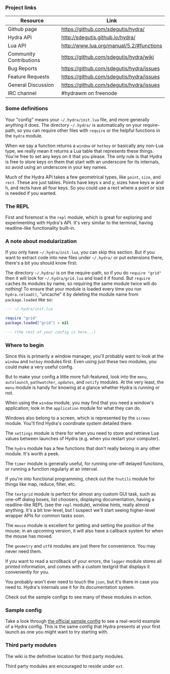 ### Project links

Resource                 | Link
-------------------------|------------------------------------------
Github page              | https://github.com/sdegutis/hydra/
Hydra API                | http://sdegutis.github.io/hydra/
Lua API                  | http://www.lua.org/manual/5.2/#functions
Community Contributions  | https://github.com/sdegutis/hydra/wiki
Bug Reports              | https://github.com/sdegutis/hydra/issues
Feature Requests         | https://github.com/sdegutis/hydra/issues
General Discussion       | https://github.com/sdegutis/hydra/issues
IRC channel              | #hydrawm on freenode


### Some definitions

Your "config" means your `~/.hydra/init.lua` file, and more generally anything it does. The directory `~/.hydra/` is automatically on your require-path, so you can require other files with `require` or the helpful functions in the `hydra` module.

When we say a function returns a `window` or `hotkey` or basically any non-Lua type, we really mean it returns a Lua table that represents these things. You're free to set any keys on it that you please. The only rule is that Hydra is free to store keys on them that start with an underscore for its internals, so avoid using an underscore in your key names.

Much of the Hydra API takes a few geometrical types, like `point`, `size`, and `rect`. These are just tables. Points have keys x and y, sizes have keys w and h, and rects have all four keys. So you could use a rect where a point or size is needed if you wanted.


### The REPL

First and foremost is the `repl` module, which is great for exploring and experimenting with Hydra's API. It's very similar to the terminal, having readline-like functionality built-in.


### A note about modularization

If you only have `~/.hydra/init.lua`, you can skip this section. But if you want to extract code into new files under `~/.hydra/` or put extensions there, there's a bit you should know first:

The directory `~/.hydra/` is on the require-path, so if you do `require "grid"` then it will look for `~/.hydra/grid.lua` and load it if found. But `require` caches its modules by name, so requiring the same module twice will do nothing! To ensure that your module is loaded every time you run `hydra.reload()`, "uncache" it by deleting the module name from `package.loaded` like so:

~~~lua
--- ~/.hydra/init.lua

require "grid"
package.loaded["grid"] = nil

--- (the rest of your config is here...)
~~~

### Where to begin

Since this is primarily a window manager, you'll probably want to look at the `window` and `hotkey` modules first. Even using just these two modules, you could make a very useful config.

But to make your config a little more full-featured, look into the `menu`, `autolaunch`, `pathwatcher`, `updates`, and `notify` modules. At the very least, the `menu` module is handy for knowing at a glance whether Hydra is running or not.

When using the `window` module, you may find that you need a window's application; look in the `application` module for what they can do.

Windows also belong to a screen, which is represented by the `screen` module. You'll find Hydra's coordinate system detailed there.

The `settings` module is there for when you need to store and retrieve Lua values between launches of Hydra (e.g. when you restart your computer).

The `hydra` module has a few functions that don't really belong in any other module. It's worth a peek.

The `timer` module is generally useful, for running one-off delayed functions, or running a function regularly at an interval.

If you're into functional programming, check out the `fnutils` module for things like map, reduce, filter, etc.

The `textgrid` module is perfect for almost any custom GUI task, such as one-off dialog boxes, list choosers, displaying documentation, having a readline-like REPL (see the `repl` module), window hints, really almost anything. It's a bit low-level, but I suspect we'll start seeing higher-level wrapper APIs for common tasks soon.

The `mouse` module is excellent for getting and setting the position of the mouse; in an upcoming version, it will also have a callback system for when the mouse has moved.

The `geometry` and `utf8` modules are just there for convenience. You may never need them.

If you want to read a scrollback of your errors, the `logger` module stores all printed information, and comes with a custom textgrid that displays it conveniently for you.

You probably won't ever need to touch the `json`, but it's there in case you need to. Hydra's internals use it for its documentation system.

Check out the sample configs to see many of these modules in action.


### Sample config

Take a look through [the official sample config](https://github.com/sdegutis/hydra/blob/master/Hydra/Bootstrapping/sample_config.lua) to see a real-world example of a Hydra config. This is the same config that Hydra presents at your first launch as one you might want to try starting with.


### Third party modules

The wiki is the definitive location for third party modules.

Third party modules are encouraged to reside under `ext`.

